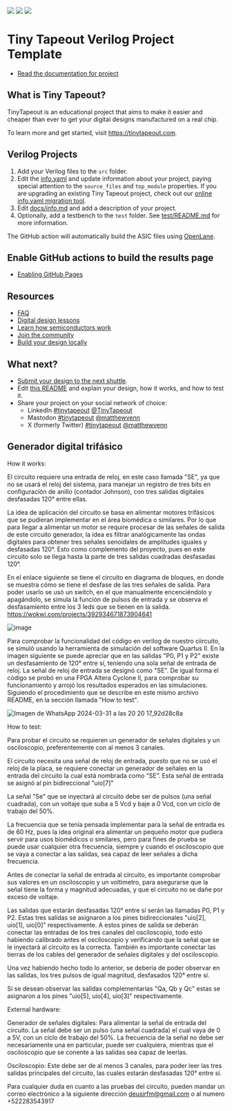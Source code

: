 ![](../../workflows/gds/badge.svg) ![](../../workflows/docs/badge.svg) ![](../../workflows/test/badge.svg)

# Tiny Tapeout Verilog Project Template

- [Read the documentation for project](docs/info.md)

## What is Tiny Tapeout?

TinyTapeout is an educational project that aims to make it easier and cheaper than ever to get your digital designs manufactured on a real chip.

To learn more and get started, visit https://tinytapeout.com.

## Verilog Projects

1. Add your Verilog files to the `src` folder.
2. Edit the [info.yaml](info.yaml) and update information about your project, paying special attention to the `source_files` and `top_module` properties. If you are upgrading an existing Tiny Tapeout project, check out our [online info.yaml migration tool](https://tinytapeout.github.io/tt-yaml-upgrade-tool/).
3. Edit [docs/info.md](docs/info.md) and add a description of your project.
4. Optionally, add a testbench to the `test` folder. See [test/README.md](test/README.md) for more information.

The GitHub action will automatically build the ASIC files using [OpenLane](https://www.zerotoasiccourse.com/terminology/openlane/).

## Enable GitHub actions to build the results page

- [Enabling GitHub Pages](https://tinytapeout.com/faq/#my-github-action-is-failing-on-the-pages-part)

## Resources

- [FAQ](https://tinytapeout.com/faq/)
- [Digital design lessons](https://tinytapeout.com/digital_design/)
- [Learn how semiconductors work](https://tinytapeout.com/siliwiz/)
- [Join the community](https://tinytapeout.com/discord)
- [Build your design locally](https://docs.google.com/document/d/1aUUZ1jthRpg4QURIIyzlOaPWlmQzr-jBn3wZipVUPt4)

## What next?

- [Submit your design to the next shuttle](https://app.tinytapeout.com/).
- Edit [this README](README.md) and explain your design, how it works, and how to test it.
- Share your project on your social network of choice:
  - LinkedIn [#tinytapeout](https://www.linkedin.com/search/results/content/?keywords=%23tinytapeout) [@TinyTapeout](https://www.linkedin.com/company/100708654/)
  - Mastodon [#tinytapeout](https://chaos.social/tags/tinytapeout) [@matthewvenn](https://chaos.social/@matthewvenn)
  - X (formerly Twitter) [#tinytapeout](https://twitter.com/hashtag/tinytapeout) [@matthewvenn](https://twitter.com/matthewvenn)


## Generador digital trifásico

How it works:

El circuito requiere una entrada de reloj, en este caso llamada "SE", ya que no se usará el reloj del sistema, para manejar un registro de tres bits en configuración de anillo (contador Johnson), con tres salidas digitales desfasadas 120° entre ellas.

La idea de aplicación del circuito se basa en alimentar motores trifásicos que se pudieran implementar en el área biomédica o similares. Por lo que para llegar a alimentar un motor se require procesar de las señales de salida de este circuito generador, la idea es filtrar analógicamente las ondas digitales para obtener tres señales senoidales de amplitudes iguales y desfasadas 120°. Esto como complemento del proyecto, pues en este circuito solo se llega hasta la parte de tres salidas cuadradas desfasadas 120°.

En el enlace siguiente se tiene el circuito en diagrama de bloques, en donde se muestra cómo se tiene el desfase de las tres señales de salida.
Para poder usarlo se usó un switch, en el que manualmente encenciéndolo y apagándolo, se simula la función de pulsos de entrada y se observa el desfasamiento entre los 3 leds que se tienen en la salida.
https://wokwi.com/projects/392934671873904641

![image](https://github.com/DeusJR/generador3f/assets/165088102/3dc9e98b-3402-4d18-b189-794334193555)


Para comprobar la funcionalidad del código en verilog de nuestro ciircuito, se simuló usando la herramienta de simulación del software Quartus II. En la imagen siguiente se puede apreciar que en las salidas "P0, P1 y P2" existe un desfasamiento de 120° entre sí, teniendo una sola señal de entrada de reloj. La señal de reloj de entrada se designó como "SE".
De igual forma el código se probó en una FPGA Altera Cyclone II, para comprobar su funcionamiento y arrojó los resultados esperados en las simulaciones. Siguiendo el procedimiento que se describe en este mismo archivo README, en la sección llamada "How to test".

![Imagen de WhatsApp 2024-03-31 a las 20 20 17_92d28c8a](https://github.com/DeusJR/generador3f/assets/163932147/93440c60-be47-4216-83eb-10290c88cc63)


How to test:

Para probar el circuito se requieren un generador de señales digitales y un osciloscopio, preferentemente con al menos 3 canales.

El circuito necesita una señal de reloj de entrada, puesto que no se usó el reloj de la placa, se requiere conectar un generador de señales en la entrada del circuito la cual está nombrada como “SE”. Esta señal de entrada se asignó al pin bidireccional "uio[7]"

La señal "Se" que se inyectará al circuito debe ser de pulsos (una señal cuadrada), con un voltaje que suba a 5 Vcd y baje a 0 Vcd, con un ciclo de trabajo del 50%. 

La frecuencia que se tenía pensada implementar para la señal de entrada es de 60 Hz, pues la idea original era alimentar un pequeño motor que pudiera servir para usos biomédicos o similares, pero para fines de prueba se puede usar cualquier otra frecuencia, siempre y cuando el osciloscopio que se vaya a conectar a las salidas, sea capaz de leer señales a dicha frecuencia. 

Antes de conectar la señal de entrada al circuito, es importante comprobar sus valores en un osciloscopio y un voltímetro, para asegurarse que la señal tiene la forma y magnitud adecuadas, y que el circuito no se dañe por exceso de voltaje.

Las salidas que estarán desfasadas 120° entre sí serán las llamadas P0, P1 y P2. Estas tres salidas se asignaron a los pines bidireccionales "uio[2], uio[1], uio[0]" respectivamente. A estos pines de salida se deberán conectar las entradas de los tres canales del osciloscopio, todo esto habiendo calibrado antes el osciloscopio y verificando que la señal que se le inyectará al circuito es la correcta. También es importante conectar las tierras de los cables del generador de señales digitales y del osciloscopio.

Una vez habiendo hecho todo lo anterior, se debería de poder observar en las salidas, los tres pulsos de igual magnitud, desfasados 120° entre sí.

Si se desean observar las salidas complementarias "Qa, Qb y Qc" estas se asignaron a los pines "uio[5], uio[4], uio[3]" respectivamente.  

External hardware:

Generador de señales digitales: Para alimentar la señal de entrada del circuito. La señal debe ser un pulso (una señal cuadrada) el cual vaya de 0 a 5V, con un ciclo de trabajo del 50%. La frecuencia de la señal no debe ser necesariamente una en particular, puede ser cualquiera, mientras que el osciloscopio que se conente a las salidas sea capaz de leerlas.

Osciloscopio: Este debe ser de al menos 3 canales, para poder leer las tres salidas principales del circuito, las cuales estarán desfasadas 120° entre sí. 


Para cualquier duda en cuanto a las pruebas del circuito, pueden mandar un correo electrónico a la siguiente dirección deusjrfm@gmail.com o al numero +522283543917

